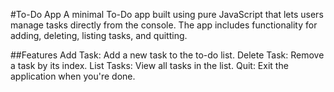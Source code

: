 #To-Do App
A minimal To-Do app built using pure JavaScript that lets users manage tasks directly from the console. The app includes functionality for adding, deleting, listing tasks, and quitting.

##Features
Add Task: Add a new task to the to-do list.
Delete Task: Remove a task by its index.
List Tasks: View all tasks in the list.
Quit: Exit the application when you're done.
